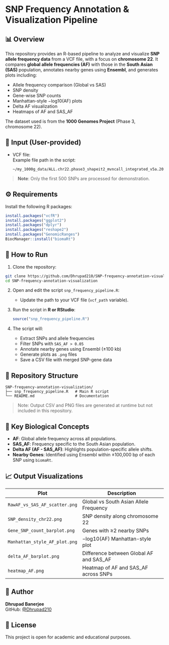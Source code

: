 # SNP Frequency Annotation & Visualization Pipeline

## 📊 Overview

This repository provides an R-based pipeline to analyze and visualize **SNP allele frequency data** from a VCF file, with a focus on **chromosome 22**. It compares **global allele frequencies (AF)** with those in the **South Asian (SAS)** population, annotates nearby genes using **Ensembl**, and generates plots including:

- Allele frequency comparison (Global vs SAS)
- SNP density
- Gene-wise SNP counts
- Manhattan-style −log10(AF) plots
- Delta AF visualization
- Heatmaps of AF and SAS_AF

The dataset used is from the **1000 Genomes Project** (Phase 3, chromosome 22).

  

## 🧬 Input (User-provided)

- VCF file:  
  Example file path in the script:
  ```
  ~/my_1000g_data/ALL.chr22.phase3_shapeit2_mvncall_integrated_v5a.20130502.genotypes.vcf.gz
  ```

> **Note**: Only the first 500 SNPs are processed for demonstration.

  

## ⚙️ Requirements

Install the following R packages:

```r
install.packages("vcfR")
install.packages("ggplot2")
install.packages("dplyr")
install.packages("reshape2")
install.packages("GenomicRanges")
BiocManager::install("biomaRt")
```

  

## 🚀 How to Run

1. Clone the repository:

```bash
git clone https://github.com/Dhrupad210/SNP-frequency-annotation-visualization.git
cd SNP-frequency-annotation-visualization
```

2. Open and edit the script `snp_frequency_pipeline.R`:
   - Update the path to your VCF file (`vcf_path` variable).

3. Run the script in **R or RStudio**:
   ```r
   source("snp_frequency_pipeline.R")
   ```

4. The script will:
   - Extract SNPs and allele frequencies
   - Filter SNPs with `SAS_AF > 0.05`
   - Annotate nearby genes using Ensembl (±100 kb)
   - Generate plots as `.png` files
   - Save a CSV file with merged SNP-gene data

  

## 📁 Repository Structure

```
SNP-frequency-annotation-visualization/
├── snp_frequency_pipeline.R   # Main R script
└── README.md                  # Documentation
```

> Note: Output CSV and PNG files are generated at runtime but not included in this repository.

  

## 🧠 Key Biological Concepts

- **AF**: Global allele frequency across all populations.
- **SAS_AF**: Frequency specific to the South Asian population.
- **Delta AF (AF - SAS_AF)**: Highlights population-specific allele shifts.
- **Nearby Genes**: Identified using Ensembl within ±100,000 bp of each SNP using `biomaRt`.

## 📈 Output Visualizations

| Plot | Description |
|------|-------------|
| `RawAF_vs_SAS_AF_scatter.png` | Global vs South Asian Allele Frequency |
| `SNP_density_chr22.png`       | SNP density along chromosome 22 |
| `Gene_SNP_count_barplot.png`  | Genes with ≥2 nearby SNPs |
| `Manhattan_style_AF_plot.png` | −log10(AF) Manhattan-style plot |
| `delta_AF_barplot.png`        | Difference between Global AF and SAS_AF |
| `heatmap_AF.png`              | Heatmap of AF and SAS_AF across SNPs |


## 👤 Author

**Dhrupad Banerjee**  
GitHub: [@Dhrupad210](https://github.com/Dhrupad210)

  

## 📜 License

This project is open for academic and educational purposes.

